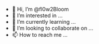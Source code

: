 - 👋 Hi, I’m @fl0w2Bloom
- 👀 I’m interested in ...
- 🌱 I’m currently learning ...
- 💞️ I’m looking to collaborate on ...
- 📫 How to reach me ...

<!---
fl0w2Bloom/fl0w2Bloom is a ✨ special ✨ repository because its `README.md` (this file) appears on your GitHub profile.
You can click the Preview link to take a look at your changes.
--->
